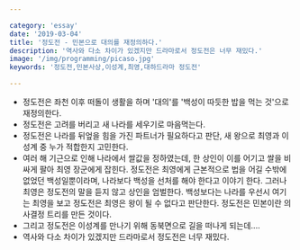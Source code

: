 ```yaml
---

category: 'essay'
date: '2019-03-04'
title: '정도전 - 민본으로 대의를 재정의하다.'
description: '역사와 다소 차이가 있겠지만 드라마로서 정도전은 너무 재밌다.'
image: '/img/programming/picaso.jpg'
keywords: '정도전,민본사상,이성계,최영,대하드라마 정도전'

---
```


- 정도전은 좌천 이후 떠돌이 생활을 하며 '대의'를 '백성이 따듯한 밥을 먹는 것'으로 재정의한다.
- 정도전은 고려를 버리고 새 나라를 세우기로 마음먹는다.
- 정도전은 나라를 뒤엎을 힘을 가진 파트너가 필요하다고 판단, 새 왕으로 최영과 이성계 중 누가 적합한지 고민한다.
- 여러 해 기근으로 인해 나라에서 쌀값을 정하였는데, 한 상인이 이를 어기고 쌀을 비싸게 팔아 최영 장군에게 잡힌다. 정도전은 최영에게 근본적으로 법을 어길 수밖에 없었던 백성일뿐이라며, 나라보다 백성을 선처를 해야 한다고 이야기 한다. 그러나 최영은 정도전의 말을 듣지 않고 상인을 엄벌한다. 백성보다는 나라를 우선시 여기는 최영을 보고 정도전은 최영은 왕이 될 수 없다고 판단한다. 정도전은 민본이란 의사결정 트리를 만든 것이다.
- 그리고 정도전은 이성계를 만나기 위해 동북면으로 길을 떠나게 되는데....
- 역사와 다소 차이가 있겠지만 드라마로서 정도전은 너무 재밌다.